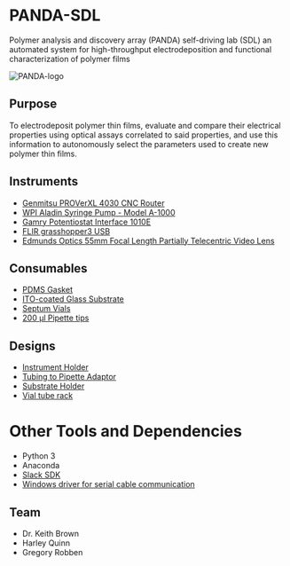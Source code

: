 # PANDA-SDL
Polymer analysis and discovery array (PANDA) self-driving lab (SDL) an automated system for high-throughput electrodeposition and functional characterization of polymer films

![PANDA-logo]([https://github.com/BU-KABlab/PANDA-SDL/PANDAlogo.png](https://github.com/BU-KABlab/PANDA-SDL/blob/2c1d91d546d233a9af88f7912e32f243253305e5/PANDAlogo.png))
## Purpose
To electrodeposit polymer thin films, evaluate and compare their electrical properties using optical assays correlated to said properties, and use this information to autonomously select the parameters used to create new polymer thin films.

## Instruments
* [Genmitsu PROVerXL 4030 CNC Router](https://www.sainsmart.com/products/genmitsu-proverxl-4030-cnc-router-with-carveco-maker-subscription)
* [WPI Aladin Syringe Pump - Model A-1000](https://www.wpiinc.com/var-al1000hp-aladdin-single-syringe-pump-high-pressure)
* [Gamry Potentiostat Interface 1010E](https://www.gamry.com/potentiostats/interface-1010e-potentiostat/)
* [FLIR grasshopper3 USB](https://www.flir.com/products/grasshopper3-usb3/)
* [Edmunds Optics 55mm Focal Length Partially Telecentric Video Lens](https://www.edmundoptics.com/p/55mm-focal-length-partially-telecentric-video-lens/10573/)

## Consumables
* [PDMS Gasket](https://cad.onshape.com/documents/8f40aa9641f7f1039e816474/w/adf97a8228dac96fc46992ed/e/9cba4213e4509f8c1b8e8175)
* [ITO-coated Glass Substrate]()
* [Septum Vials](https://www.fishersci.com/shop/products/clear-voa-glass-vials-0-125in-septa/12-100-112)
* [200 µl Pipette tips]()
  
## Designs
* [Instrument Holder](https://cad.onshape.com/documents/c75fe6bc68ee2746309c067f/w/80942d9f5953df01d216df22/e/fce6103128a9bdf7b907dcd4)
* [Tubing to Pipette Adaptor](https://github.com/erasmus95/PANDA-BEAR/blob/main/3d-prints/Adapter_v3_fine.stl)
* [Substrate Holder](https://cad.onshape.com/documents/ccde1516ba2f6a9f288ba4a5/w/6078df451920f962c99dc5d0/e/e23eb57422b3a293c7468839)
* [Vial tube rack](https://github.com/erasmus95/PANDA-BEAR/blob/main/3d-prints/TubeRack_2mLx10_v1_scaled.stl)

# Other Tools and Dependencies
* Python 3
* Anaconda
* [Slack SDK](https://slack.dev/python-slack-sdk/)
* [Windows driver for serial cable communication](https://www.silabs.com/documents/public/software/CP210x_Universal_Windows_Driver.zip)


## Team
* Dr. Keith Brown
* Harley Quinn
* Gregory Robben
